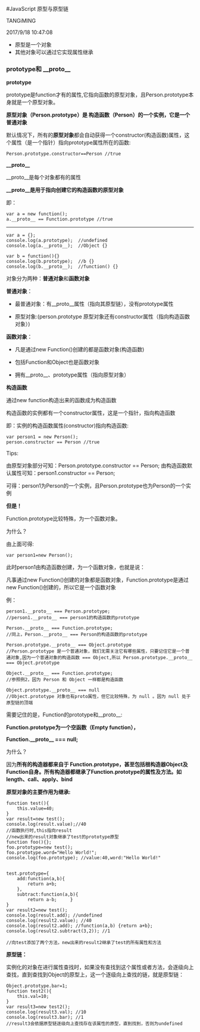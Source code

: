#JavaScript 原型与原型链

TANGiMING

2017/9/18 10:47:08 



- 原型是一个对象
- 其他对象可以通过它实现属性继承

### prototype和 \_\_proto\_\_  ###



**prototype**

prototype是function才有的属性,它指向函数的原型对象，且Person.prototype本身就是一个原型对象。

**原型对象（Person.prototype）是 构造函数（Person）的一个实例，它是一个普通对象**

默认情况下，所有的**原型对象**都会自动获得一个constructor(构造函数)属性，这个属性（是一个指针）指向prototype属性所在的函数:

	Person.prototype.constructor==Person //true

**\_\_proto\_\_**


\_\_proto\_\_是每个对象都有的属性

**\_\_proto\_\_是用于指向创建它的构造函数的原型对象**

即：
	
	var a = new function();
	a.__proto__ == Function.prototype //true
	

------------------------------------------------------------------------------	

    var a = {};
    console.log(a.prototype);  //undefined
    console.log(a.__proto__);  //Object {}
    
    var b = function(){}
    console.log(b.prototype);  //b {}
    console.log(b.__proto__);  //function() {}

对象分为两种：**普通对象**和**函数对象**

**普通对象**：


- 最普通对象：有\_\_proto\_\_属性（指向其原型链），没有prototype属性



- 原型对象:(person.prototype 原型对象还有constructor属性（指向构造函数对象）)


**函数对象**：

- 凡是通过new Function()创建的都是函数对象(构造函数)

- 包括Function和Object也是函数对象



- 拥有\_\_proto\_\_、prototype属性（指向原型对象）


**构造函数**

通过new function构造出来的函数成为构造函数

构造函数的实例都有一个constructor属性，这是一个指针，指向构造函数

即：实例的构造函数属性(constructor)指向构造函数:

	var person1 = new Person();
	person.constructor == Person //true


Tips:

由原型对象部分可知：Person.prototype.constructor == Person;
由构造函数默认属性可知：person1.constructor == Person;

可得：person1为Person的一个实例，且Person.prototype也为Person的一个实例

**但是！**

Function.prototype比较特殊，为一个函数对象。

为什么？

由上面可得:

	var person1=new Person();

此时person1由构造函数创建，为一个函数对象，也就是说：

凡事通过new Function()创建的对象都是函数对象，Function.prototype是通过new Function()创建的，所以它是一个函数对象

例：

	person1.__proto__ === Person.prototype;
	//person1.__proto__ === person1的构造函数的prototype

	Person.__proto__ === Function.prototype;
	//同上，Person.__proto__ === Person的构造函数的prototype

	Person.prototype.__proto__ === Object.prototype
	//Person.prototype 是一个普通对象，我们无需关注它有哪些属性，只要记住它是一个普通对象,因为一个普通对象的构造函数 === Object,所以 Person.prototype.__proto__ === Object.prototype

	Object.__proto__ === Function.prototype;
	//参照例2，因为 Person 和 Object 一样都是构造函数

	Object.prototype.__proto__ === null
	//Object.prototype 对象也有proto属性，但它比较特殊，为 null 。因为 null 处于原型链的顶端

需要记住的是，Function的prototype和__proto__:

**Function.prototype为一个空函数（Empty function），**

**Function.\_\_proto\_\_ === null;**

为什么？

因为**所有的构造器都来自于 Function.prototype，甚至包括根构造器Object及Function自身。所有构造器都继承了Function.prototype的属性及方法。如length、call、apply、bind**

**原型对象的主要作用为继承:**
	
    function test(){
    	this.value=40;
    }
	var result=new test();
	console.log(result.value);//40
	//函数执行时,this指向result
	//new出来的result对象继承了test的prototype原型
	function foo(){};
	foo.prototype=new test();
	foo.prototype.word="Hello World!";
	console.log(foo.prototype); //value:40,word:"Hello World!"


	test.prototype={
		add:function(a,b){
			return a+b;
		},
		subtract:function(a,b){
			return a-b;		}
	}
	var result2=new test();
	console.log(result.add); //undefined
	console.log(result2.value); //40
	console.log(result2.add); //function(a,b) {return a+b};
	console.log(result2.subtract(3,2)); //1

	//向test添加了两个方法，new出来的result2继承了test的所有属性和方法


**原型链：**

实例化的对象在进行属性查找时，如果没有查找到这个属性或者方法，会逐级向上查找，直到查找到Object的原型上，这一个逐级向上查找的链，就是原型链：

	Object.prototype.bar=1;
	function test2(){
		this.val=10;
	}
	var result3=new test2();
	console.log(result3.val); //10
	console.log(result3.bar); //1
	//result3会依据原型链逐级向上查找存在该属性的原型，直到找到，否则为undefined